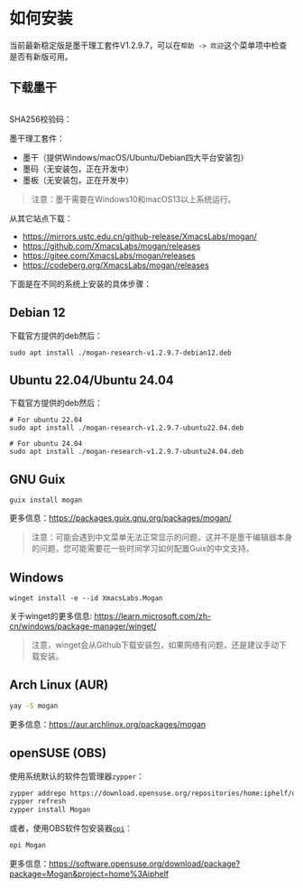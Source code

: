 # 如何安装
当前最新稳定版是墨干理工套件V1.2.9.7，可以在`帮助 -> 欢迎`这个菜单项中检查是否有新版可用。

## 下载墨干
<div class="button-container">
  <DownloadButtonWindows />
  <DownloadButtonMacOS />
  <DownloadButtonUbuntu />
</div>

<style>
.button-container {
  display: flex;
  justify-content: center;
  gap: 20px;
}
</style>

SHA256校验码：
<SHA256Button />

墨干理工套件：
+ 墨干（提供Windows/macOS/Ubuntu/Debian四大平台安装包）
+ 墨码（无安装包，正在开发中）
+ 墨板（无安装包，正在开发中）

> 注意：墨干需要在Windows10和macOS13以上系统运行。

从其它站点下载：
+ https://mirrors.ustc.edu.cn/github-release/XmacsLabs/mogan/
+ https://github.com/XmacsLabs/mogan/releases
+ https://gitee.com/XmacsLabs/mogan/releases
+ https://codeberg.org/XmacsLabs/mogan/releases

下面是在不同的系统上安装的具体步骤：

## Debian 12
下载官方提供的deb然后：
```
sudo apt install ./mogan-research-v1.2.9.7-debian12.deb
```

## Ubuntu 22.04/Ubuntu 24.04
下载官方提供的deb然后：
```
# For ubuntu 22.04
sudo apt install ./mogan-research-v1.2.9.7-ubuntu22.04.deb

# For ubuntu 24.04
sudo apt install ./mogan-research-v1.2.9.7-ubuntu24.04.deb
```

## GNU Guix
```
guix install mogan
```
更多信息：https://packages.guix.gnu.org/packages/mogan/

> 注意：可能会遇到中文菜单无法正常显示的问题，这并不是墨干编辑器本身的问题，您可能需要花一些时间学习如何配置Guix的中文支持。

## Windows
```
winget install -e --id XmacsLabs.Mogan
```
关于winget的更多信息: https://learn.microsoft.com/zh-cn/windows/package-manager/winget/

> 注意，winget会从Github下载安装包，如果网络有问题，还是建议手动下载安装。

## Arch Linux (AUR)
```bash
yay -S mogan
```
更多信息：https://aur.archlinux.org/packages/mogan

## openSUSE (OBS)

使用系统默认的软件包管理器`zypper`：

```bash
zypper addrepo https://download.opensuse.org/repositories/home:iphelf/openSUSE_Tumbleweed/home:iphelf.repo
zypper refresh
zypper install Mogan
```

或者，使用OBS软件包安装器[`opi`](https://software.opensuse.org/package/opi)：

```bash
opi Mogan
```

更多信息：https://software.opensuse.org/download/package?package=Mogan&project=home%3Aiphelf
